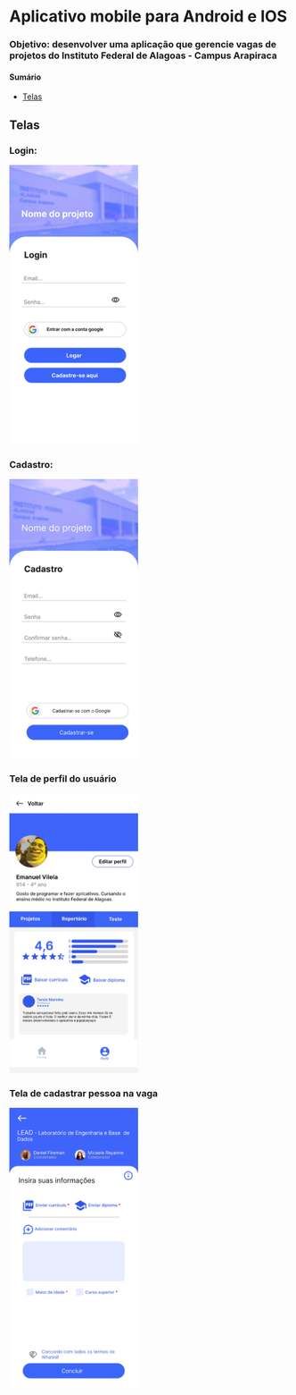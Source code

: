 # Aplicativo mobile para Android e IOS

### <p>Objetivo: desenvolver uma aplicação que gerencie vagas de projetos do Instituto Federal de Alagoas - Campus Arapiraca</p>

#### Sumário

* <a href="#screens">Telas</a>


## <section id="screens">Telas</section>


### Login:

<img src="./images/screens_design/PMOB_page-002.jpg" height="500"/>

### Cadastro:

<img src="./images/screens_design/PMOB_page-003.jpg" height="500"/>

### Tela de perfil do usuário

<img src="./images/screens_design/PMOB_page-001.jpg" height="500"/>

### Tela de cadastrar pessoa na vaga

<img src="./images/screens_design/PMOB_page-004.jpg" height="500"/>
